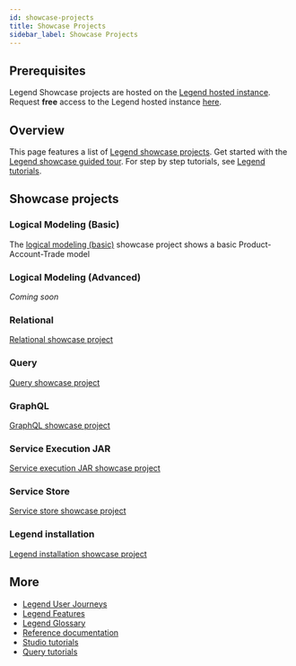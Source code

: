 ```yaml
---
id: showcase-projects
title: Showcase Projects
sidebar_label: Showcase Projects
---
```


## Prerequisites 

Legend Showcase projects are hosted on the [Legend hosted instance](https://finos.org/legend). Request **free** access to the Legend hosted instance [here](https://finos.org/legend).

## Overview

This page features a list of [Legend showcase projects](https://gitlab.com/finosfoundation/legend/showcase). Get started with the [Legend showcase guided tour](https://gitlab.com/finosfoundation/legend/showcase/legend-showcase-project-guided-tour). For step by step tutorials, see [Legend tutorials](../tutorials/studio-workspace.md.md).

## Showcase projects

### Logical Modeling (Basic)

The [logical modeling (basic)](https://legend-acct.finos.org/studio/view/UAT-40953672) showcase project shows a basic Product-Account-Trade model

### Logical Modeling (Advanced)

_Coming soon_

### Relational

[Relational showcase project](https://gitlab.com/finosfoundation/legend/showcase/legend-showcase-relational-mapping)

### Query

[Query showcase project](https://gitlab.com/finosfoundation/legend/showcase/legend-query-demo)

### GraphQL 

[GraphQL showcase project](https://gitlab.com/finosfoundation/legend/showcase/legend-graphql-showcase)

### Service Execution JAR

[Service execution JAR showcase project](https://github.com/finos/legend/tree/service-exec-jar-example/examples/service-execution-jar)

### Service Store

[Service store showcase project](https://gitlab.com/finosfoundation/legend/showcase/legend-showcase-service-store)

### Legend installation
[Legend installation showcase project](https://gitlab.com/finosfoundation/legend/showcase/InstallerDemo)

## More
- [Legend User Journeys](../user-journeys/build-data-model.md)
- [Legend Features](../overview/legend-features.md)
- [Legend Glossary](../overview/legend-glossary.md)
- [Reference documentation](../reference/legend-language.md)
- [Studio tutorials](../tutorials/studio-workspace.md)
- [Query tutorials](../tutorials/query-builder.md)

